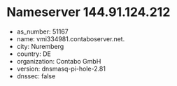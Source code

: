 # Nameserver 144.91.124.212

* as_number: 51167
* name: vmi334981.contaboserver.net.
* city: Nuremberg
* country: DE
* organization: Contabo GmbH
* version: dnsmasq-pi-hole-2.81
* dnssec: false
